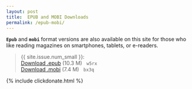 ```yaml
---
layout: post
title:  EPUB and MOBI Downloads
permalink: /epub-mobi/
---
```

<div class="message">
	<code><b>Epub</b></code> and <code><b>mobi</b></code> format versions are also available on this site for those who like reading magazines on smartphones, tablets, or e-readers.
</div>

<!--more-->
> {{ site.issue.num_small }}:<br/>
[Download .epub](https://pan.baidu.com/s/1nuVIJMh) (10.3 M) &nbsp;
`w5rx` <br/>
[Download .mobi](https://pan.baidu.com/s/1qYyIOHY) (7.4 M) &nbsp;
`bx3q`

{% include clickdonate.html %}
